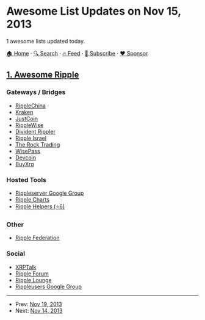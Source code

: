 # Awesome List Updates on Nov 15, 2013

1 awesome lists updated today.

[🏠 Home](/README.md) · [🔍 Search](https://www.trackawesomelist.com/search/) · [🔥 Feed](https://www.trackawesomelist.com/rss.xml) · [📮 Subscribe](https://trackawesomelist.us17.list-manage.com/subscribe?u=d2f0117aa829c83a63ec63c2f&id=36a103854c) · [❤️  Sponsor](https://github.com/sponsors/theowenyoung)



## [1. Awesome Ripple](/content/vhpoet/awesome-ripple/README.md)

### Gateways / Bridges

*   [RippleChina](http://www.ripplechina.net/)
*   [Kraken](https://www.kraken.com/)
*   [JustCoin](https://justcoin.com/)
*   [RippleWise](https://www.ripplewise.com/)
*   [Divident Rippler](https://www.dividendrippler.com/)
*   [Ripple Israel](http://rippleisrael.co.il/)
*   [The Rock Trading](https://www.therocktrading.com/)
*   [WisePass](https://wisepass.com/)
*   [Devcoin](http://ripple.d.evco.in/)
*   [BuyXrp](http://buyxrp.net/)

### Hosted Tools

*   [Rippleserver Google Group](https://groups.google.com/forum/#!forum/ripple-server/)
*   [Ripple Charts](https://ripplecharts.com/)
*   [Ripple Helpers (⭐6)](https://github.com/vhpoet/ripple-helpers/)

### Other

*   [Ripple Federation](http://ripplefederation.org/)

### Social

*   [XRPTalk](https://xrptalk.org/)
*   [Ripple Forum](http://rippleforum.org/)
*   [Ripple Lounge](http://www.ripplelounge.com/)
*   [Rippleusers Google Group](https://groups.google.com/forum/#!forum/rippleusers)

---

- Prev: [Nov 19, 2013](/content/2013/11/19/README.md)
- Next: [Nov 14, 2013](/content/2013/11/14/README.md)